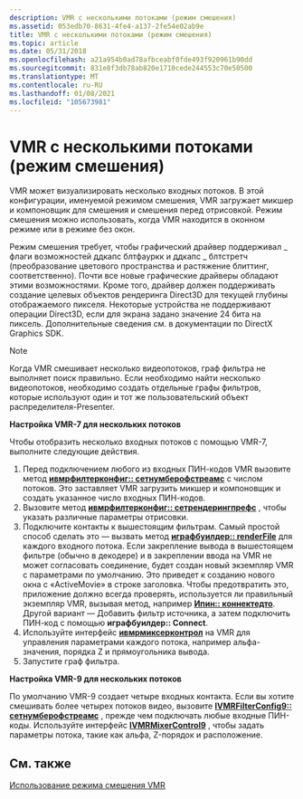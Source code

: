 ```yaml
---
description: VMR с несколькими потоками (режим смешения)
ms.assetid: 053edb70-8631-4fe4-a137-2fe54e02ab9e
title: VMR с несколькими потоками (режим смешения)
ms.topic: article
ms.date: 05/31/2018
ms.openlocfilehash: a21a954b0ad78afbceabf0fde493f920961b90dd
ms.sourcegitcommit: 831e8f3db78ab820e1710cede244553c70e50500
ms.translationtype: MT
ms.contentlocale: ru-RU
ms.lasthandoff: 01/08/2021
ms.locfileid: "105673981"
---
```

# <a name="vmr-with-multiple-streams-mixing-mode"></a>VMR с несколькими потоками (режим смешения)

VMR может визуализировать несколько входных потоков. В этой конфигурации, именуемой режимом смешения, VMR загружает микшер и компоновщик для смешения и смешения перед отрисовкой. Режим смешения можно использовать, когда VMR находится в оконном режиме или в режиме без окон.

Режим смешения требует, чтобы графический драйвер поддерживал \_ флаги возможностей ддкапс блтфауркк и ддкапс \_ блтстретч (преобразование цветового пространства и растяжение блиттинг, соответственно). Почти все новые графические драйверы обладают этими возможностями. Кроме того, драйвер должен поддерживать создание целевых объектов рендеринга Direct3D для текущей глубины отображаемого пикселя. Некоторые устройства не поддерживают операции Direct3D, если для экрана задано значение 24 бита на пиксель. Дополнительные сведения см. в документации по DirectX Graphics SDK.

> [!Note]  
> Когда VMR смешивает несколько видеопотоков, граф фильтра не выполняет поиск правильно. Если необходимо найти несколько видеопотоков, необходимо создать отдельные графы фильтров, которые используют один и тот же пользовательский объект распределителя-Presenter.

 

**Настройка VMR-7 для нескольких потоков**

Чтобы отобразить несколько входных потоков с помощью VMR-7, выполните следующие действия.

1.  Перед подключением любого из входных ПИН-кодов VMR вызовите метод [**ивмрфилтерконфиг:: сетнумберофстреамс**](/windows/desktop/api/Strmif/nf-strmif-ivmrfilterconfig-setnumberofstreams) с числом потоков. Это заставляет VMR загрузить микшер и компоновщик и создать указанное число входных ПИН-кодов.
2.  Вызовите метод [**ивмрфилтерконфиг:: сетрендерингпрефс**](/windows/desktop/api/Strmif/nf-strmif-ivmrfilterconfig-setrenderingprefs) , чтобы указать различные параметры отрисовки.
3.  Подключите контакты к вышестоящим фильтрам. Самый простой способ сделать это — вызвать метод [**играфбуилдер:: renderFile**](/windows/desktop/api/Strmif/nf-strmif-igraphbuilder-renderfile) для каждого входного потока. Если закрепление вывода в вышестоящем фильтре (обычно в декодере) и в закреплении ввода на VMR не может согласовать соединение, будет создан новый экземпляр VMR с параметрами по умолчанию. Это приведет к созданию нового окна с «ActiveMovie» в строке заголовка. Чтобы предотвратить это, приложение должно всегда проверять, используется ли правильный экземпляр VMR, вызывая метод, например [**Ипин:: коннектедто**](/windows/desktop/api/Strmif/nf-strmif-ipin-connectedto). Другой вариант — Добавить фильтр источника, а затем подключить ПИН-код с помощью **играфбуилдер:: Connect**.
4.  Используйте интерфейс [**ивмрмиксерконтрол**](/windows/desktop/api/Strmif/nn-strmif-ivmrmixercontrol) на VMR для управления параметрами каждого потока, например альфа-значения, порядка Z и прямоугольника вывода.
5.  Запустите граф фильтра.

**Настройка VMR-9 для нескольких потоков**

По умолчанию VMR-9 создает четыре входных контакта. Если вы хотите смешивать более четырех потоков видео, вызовите [**IVMRFilterConfig9:: сетнумберофстреамс**](/previous-versions/windows/desktop/api/Vmr9/nf-vmr9-ivmrfilterconfig9-setnumberofstreams) , прежде чем подключать любые входные ПИН-коды. Используйте интерфейс [**IVMRMixerControl9**](/previous-versions/windows/desktop/api/Vmr9/nn-vmr9-ivmrmixercontrol9) , чтобы задать параметры потока, такие как альфа, Z-порядок и расположение.

## <a name="related-topics"></a>См. также

<dl> <dt>

[Использование режима смешения VMR](using-vmr-mixing-mode.md)
</dt> </dl>

 

 



